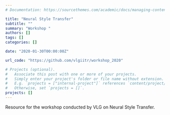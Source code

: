 ```yaml
---
# Documentation: https://sourcethemes.com/academic/docs/managing-content/

title: "Neural Style Transfer"
subtitle: ""
summary: "Workshop "
authors: []
tags: []
categories: []

date: "2020-01-30T00:00:00Z"

url_code: "https://github.com/vlgiitr/workshop_2020"

# Projects (optional).
#   Associate this post with one or more of your projects.
#   Simply enter your project's folder or file name without extension.
#   E.g. `projects = ["internal-project"]` references `content/project/deep-learning/index.md`.
#   Otherwise, set `projects = []`.
projects: []
---
```


Resource for the workshop conducted by VLG on Neural Style Transfer.